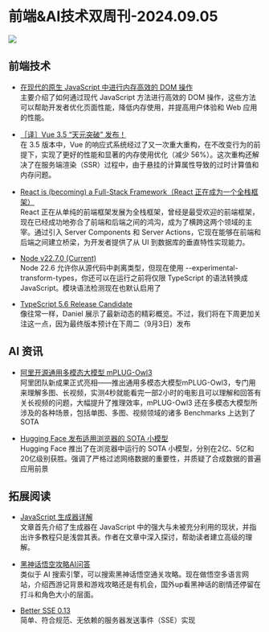 # 前端&AI技术双周刊-2024.09.05
![](https://gips2.baidu.com/it/u=661260781,1505539193&fm=3028&app=3028&f=PNG&fmt=auto&q=75&size=f900_383)

## 前端技术
- [在现代的原生 JavaScript 中进行内存高效的 DOM 操作](https://frontendmasters.com/blog/patterns-for-memory-efficient-dom-manipulation/)
<br>主要介绍了如何通过现代 JavaScript 方法进行高效的 DOM 操作，这些方法可以帮助开发者优化页面性能，降低内存使用，并提高用户体验和 Web 应用的性能。
- [［译］Vue 3.5 “天元突破” 发布！](https://juejin.cn/post/7410316451962142731)
<br>在 3.5 版本中，Vue 的响应式系统经过了又一次重大重构，在不改变行为的前提下，实现了更好的性能和显著的内存使用优化（减少 56%）。这次重构还解决了在服务端渲染（SSR）过程中，由于悬挂的计算属性导致的过时计算值和内存问题。

- [React is (becoming) a Full-Stack Framework（React 正在成为一个全栈框架）](https://www.robinwieruch.de/react-full-stack-framework/)
<br>React 正在从单纯的前端框架发展为全栈框架，曾经是最受欢迎的前端框架，现在已经成功地弥合了前端和后端之间的鸿沟，成为了横跨这两个领域的主宰。通过引入 Server Components 和 Server Actions，它现在能够在前端和后端之间建立桥梁，为开发者提供了从 UI 到数据库的垂直特性实现能力。

- [Node v22.7.0 (Current)](https://nodejs.org/en/blog/release/v22.7.0)
<br>Node 22.6 允许你从源代码中剥离类型，但现在使用 --experimental-transform-types，你还可以在运行之前将仅限 TypeScript 的语法转换成 JavaScript。模块语法检测现在也默认启用了

- [TypeScript 5.6 Release Candidate](https://devblogs.microsoft.com/typescript/announcing-typescript-5-6-rc/)
<br>像往常一样，Daniel 展示了最新动态的精彩概览。不过，我们将在下周更加关注这一点，因为最终版本预计在下周二（9月3日）发布

## AI 资讯
- [阿里开源通用多模态大模型 mPLUG-Owl3](https://mp.weixin.qq.com/s/QmxsPMe0wDElJwaUvwd9Tw)
<br>阿里团队新成果正式亮相——推出通用多模态大模型mPLUG-Owl3，专门用来理解多图、长视频，实测4秒就能看完一部2小时的电影且可以理解和回答有关长视频的问题，大幅提升了推理效率，mPLUG-Owl3 还在多模态大模型所涉及的各种场景，包括单图、多图、视频领域的诸多 Benchmarks 上达到了SOTA

- [Hugging Face 发布适用浏览器的 SOTA 小模型](https://mp.weixin.qq.com/s/MXyrP0L7oVAjqJnrPqdnQg)
<br>Hugging Face 推出了在浏览器中运行的 SOTA 小模型，分别在2亿、5亿和20亿级别获胜。强调了严格过滤网络数据的重要性，并质疑了合成数据的普遍应用前景

## 拓展阅读
- [JavaScript 生成器详解](https://www.reactsquad.io/blog/understanding-generators-in-javascript)
<br>文章首先介绍了生成器在 JavaScript 中的强大与未被充分利用的现状，并指出许多教程只是浅尝其表。作者在文章中深入探讨，帮助读者建立高级的理解。
- [黑神话悟空攻略AI问答](https://wukong.today/)
<br>类似于 AI 搜索引擎，可以搜索黑神话悟空通关攻略。现在做悟空多语言网站，介绍西游记背景和游戏攻略还是有机会，国外up看黑神话的剧情还停留在打斗和角色大小的层面。

- [Better SSE 0.13](https://github.com/MatthewWid/better-sse)
<br>简单、符合规范、无依赖的服务器发送事件（SSE）实现
